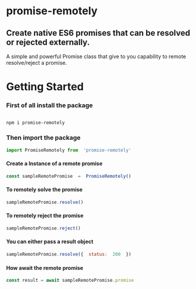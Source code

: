 
# promise-remotely

## Create native ES6 promises that can be resolved or rejected externally.

A simple and powerful Promise class that give to you capability to remote resolve/reject a promise.


  

# Getting Started

  
### First of all install the package
```shell

npm i promise-remotely

```

 
### Then import the package

  

```javascript
import PromiseRemotely from  'promise-remotely'
```

#### Create a Instance of a remote promise  
```javascript
const sampleRemotePromise  =  PromiseRemotely()
```

#### To remotely solve the promise
```javascript
sampleRemotePromise.resolve()
```

#### To remotely reject the promise
```javascript
sampleRemotePromise.reject()
```

#### You can either pass a result object
```javascript
sampleRemotePromise.resolve({  status:  200  })
```

#### How await the remote promise
```javascript
const result = await sampleRemotePromise.promise
```